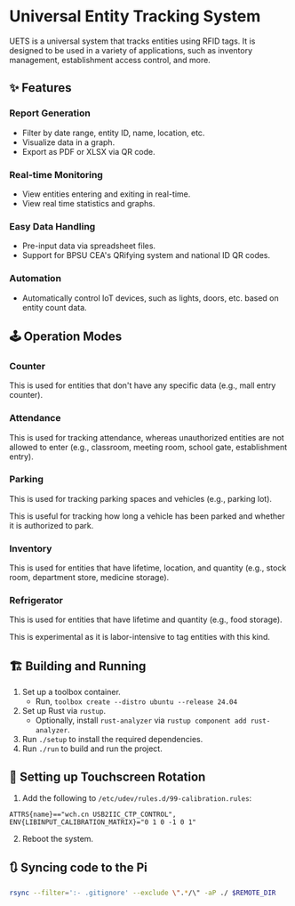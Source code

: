 # Universal Entity Tracking System

UETS is a universal system that tracks entities using RFID tags. It is designed to be used in a variety of applications, such as inventory management, establishment access control, and more.

## ✨ Features

### Report Generation

- Filter by date range, entity ID, name, location, etc.
- Visualize data in a graph.
- Export as PDF or XLSX via QR code.

### Real-time Monitoring

- View entities entering and exiting in real-time.
- View real time statistics and graphs.

### Easy Data Handling

- Pre-input data via spreadsheet files.
- Support for BPSU CEA's QRifying system and national ID QR codes.

### Automation

- Automatically control IoT devices, such as lights, doors, etc. based on entity count data.

## 🕹️ Operation Modes

### Counter

This is used for entities that don't have any specific data (e.g., mall entry counter).

### Attendance

This is used for tracking attendance, whereas unauthorized entities are not allowed to enter (e.g., classroom, meeting room, school gate, establishment entry).

### Parking

This is used for tracking parking spaces and vehicles (e.g., parking lot).

This is useful for tracking how long a vehicle has been parked and whether it is authorized to park.

### Inventory

This is used for entities that have lifetime, location, and quantity (e.g., stock room, department store, medicine storage).

### Refrigerator

This is used for entities that have lifetime and quantity (e.g., food storage).

This is experimental as it is labor-intensive to tag entities with this kind.

## 🏗️ Building and Running

1. Set up a toolbox container.
   - Run, `toolbox create --distro ubuntu --release 24.04`
2. Set up Rust via `rustup`.
   - Optionally, install `rust-analyzer` via `rustup component add rust-analyzer`.
3. Run `./setup` to install the required dependencies.
4. Run `./run` to build and run the project.

## 🔧 Setting up Touchscreen Rotation

1. Add the following to `/etc/udev/rules.d/99-calibration.rules`:

```
ATTRS{name}=="wch.cn USB2IIC_CTP_CONTROL", ENV{LIBINPUT_CALIBRATION_MATRIX}="0 1 0 -1 0 1"
```

2. Reboot the system.

## 🔃 Syncing code to the Pi

```sh
rsync --filter=':- .gitignore' --exclude \".*/\" -aP ./ $REMOTE_DIR
```

